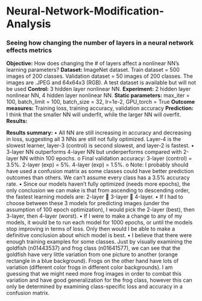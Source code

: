 # Neural-Network-Modification-Analysis
### Seeing how changing the number of layers in a neural network effects metrics

**Objective:** How does changing the # of layers affect a nonlinear NN’s learning parameters?
**Dataset:** ImageNet dataset. Train dataset = 500 images of 200 classes. Validation dataset = 50 images of 200 classes. The images are .JPEG and 64x64x3 (RGB). A test dataset is available but will not be used 
**Control:** 3 hidden layer nonlinear NN. 
**Experiment:** 2 hidden layer nonlinear NN, 4 hidden layer nonlinear NN.
**Static parameters:** max_iter = 100, batch_limit = 100, batch_size = 32, lr=1e-2, GPU_torch = True
**Outcome measures:** Training loss, training accuracy, validation accuracy
**Prediction:** I think that the smaller NN will underfit, while the larger NN will overfit.
**Results:**		

**Results summary:** 
•	All NN are still increasing in accuracy and decreasing in loss, suggesting all 3 NNs are still not fully optimized. Layer-4 is the slowest learner, layer-3 (control) is second slowest, and layer-2 is fastest.
•	3-layer NN outperforms 4-layer NN but underperforms compared with 2-layer NN within 100 epochs.
o	Final validation accuracy: 3-layer (control) = 3.5%. 2-layer (exp) = 5%. 4-layer (exp) = 1.5%.
o	Note: I probably should have used a confusion matrix as some classes could have better prediction outcomes than others. We can’t assume every class has a 3.5% accuracy rate.
•	Since our models haven’t fully optimized (needs more epochs), the only conclusion we can make is that from ascending to descending order, the fastest learning models are: 2-layer  3-layer  4-layer.
•	If I had to choose between these 3 models for predicting images (under the assumption of 100 epoch optimization), I would pick the 2-layer (best), then 3-layer, then 4-layer (worst).
•	If I were to make a change to any of my models, it would be to run each model for 1000 epochs, or until the models stop improving in terms of loss. Only then would I be able to make a definitive conclusion about which model is best.
•	I believe that there were enough training examples for some classes. Just by visually examining the goldfish (n01443537) and frog class (n01641577), we can see that the goldfish have very little variation from one picture to another (orange rectangle in a blue background). Frogs on the other hand have lots of variation (different color frogs in different color backgrounds). I am guessing that we might need more frog images in order to combat this variation and have good generalization for the frog class, however this can only be determined by examining class-specific loss and accuracy in a confusion matrix.
